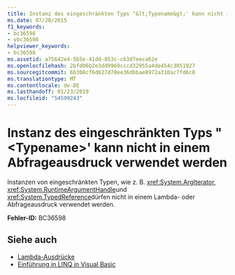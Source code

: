 ```yaml
---
title: Instanz des eingeschränkten Typs "&lt;Typename&gt;' kann nicht in einem Abfrageausdruck verwendet werden
ms.date: 07/20/2015
f1_keywords:
- bc36598
- vbc36598
helpviewer_keywords:
- bc36598
ms.assetid: a75642e4-5b5e-41dd-853c-c63d7eeca62e
ms.openlocfilehash: 2bfd06b2e3dd9969cccd32955a4de454c3051927
ms.sourcegitcommit: 6b308cf6d627d78ee36dbbae8972a310ac7fd6c8
ms.translationtype: MT
ms.contentlocale: de-DE
ms.lasthandoff: 01/23/2019
ms.locfileid: "54599243"
---
```

# <a name="instance-of-restricted-type-lttypenamegt-cannot-be-used-in-a-query-expression"></a>Instanz des eingeschränkten Typs "&lt;Typename&gt;' kann nicht in einem Abfrageausdruck verwendet werden
Instanzen von eingeschränkten Typen, wie z. B. <xref:System.ArgIterator>, <xref:System.RuntimeArgumentHandle>und <xref:System.TypedReference>dürfen nicht in einem Lambda- oder Abfrageausdruck verwendet werden.  
  
 **Fehler-ID:** BC36598  
  
## <a name="see-also"></a>Siehe auch
- [Lambda-Ausdrücke](../../visual-basic/programming-guide/language-features/procedures/lambda-expressions.md)
- [Einführung in LINQ in Visual Basic](../../visual-basic/programming-guide/language-features/linq/introduction-to-linq.md)
